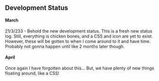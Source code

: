 <body>
  <h2>Development Status</h2>
  <h4>March</h4>
  <p>21/3/233 - Behold the new development status. This is a fresh new status log. Still, everything is chicken bones, and a CSS and icon are yet to exist. However, these will be gotten to when I come around to it and have time. Probably not gonna happen until like 2 months later though.</p>
  <h4>April</h4>
  <p>Once again I have forgotten about this... But, we have plenty of new things floating around, like a CSS!</p>
</body>